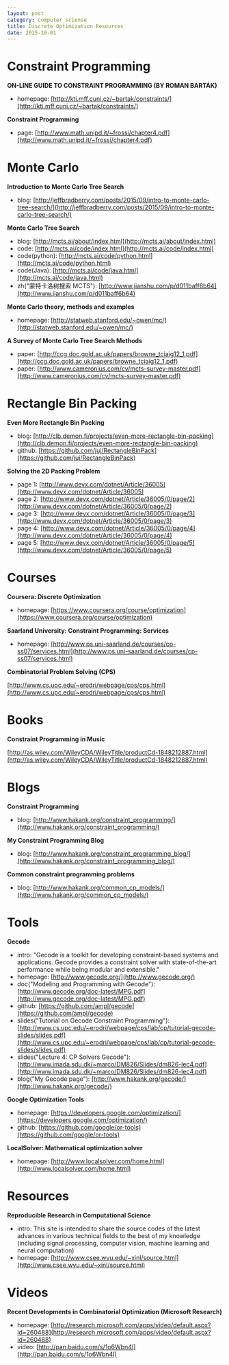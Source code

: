 ```yaml
---
layout: post
category: computer_sciense
title: Discrete Optimization Resources
date: 2015-10-01
---
```


# Constraint Programming

**ON-LINE GUIDE TO CONSTRAINT PROGRAMMING (BY ROMAN BARTÁK)**

- homepage: [http://kti.mff.cuni.cz/~bartak/constraints/](http://kti.mff.cuni.cz/~bartak/constraints/)

**Constraint Programming**

- page: [http://www.math.unipd.it/~frossi/chapter4.pdf](http://www.math.unipd.it/~frossi/chapter4.pdf)

# Monte Carlo

**Introduction to Monte Carlo Tree Search**

- blog: [http://jeffbradberry.com/posts/2015/09/intro-to-monte-carlo-tree-search/](http://jeffbradberry.com/posts/2015/09/intro-to-monte-carlo-tree-search/)

**Monte Carlo Tree Search**

- blog: [http://mcts.ai/about/index.html](http://mcts.ai/about/index.html)
- code: [http://mcts.ai/code/index.html](http://mcts.ai/code/index.html)
- code(python): [http://mcts.ai/code/python.html](http://mcts.ai/code/python.html)
- code(Java): [http://mcts.ai/code/java.html](http://mcts.ai/code/java.html)
- zh("蒙特卡洛树搜索 MCTS"): [http://www.jianshu.com/p/d011baff6b64](http://www.jianshu.com/p/d011baff6b64)

**Monte Carlo theory, methods and examples**

- homepage: [http://statweb.stanford.edu/~owen/mc/](http://statweb.stanford.edu/~owen/mc/)

**A Survey of Monte Carlo Tree Search Methods**

- paper: [http://ccg.doc.gold.ac.uk/papers/browne_tciaig12_1.pdf](http://ccg.doc.gold.ac.uk/papers/browne_tciaig12_1.pdf)
- paper: [http://www.cameronius.com/cv/mcts-survey-master.pdf](http://www.cameronius.com/cv/mcts-survey-master.pdf)

# Rectangle Bin Packing

**Even More Rectangle Bin Packing**

- blog: [http://clb.demon.fi/projects/even-more-rectangle-bin-packing](http://clb.demon.fi/projects/even-more-rectangle-bin-packing)
- github: [https://github.com/juj/RectangleBinPack](https://github.com/juj/RectangleBinPack)

**Solving the 2D Packing Problem**

- page 1: [http://www.devx.com/dotnet/Article/36005](http://www.devx.com/dotnet/Article/36005)
- page 2: [http://www.devx.com/dotnet/Article/36005/0/page/2](http://www.devx.com/dotnet/Article/36005/0/page/2)
- page 3: [http://www.devx.com/dotnet/Article/36005/0/page/3](http://www.devx.com/dotnet/Article/36005/0/page/3)
- page 4: [http://www.devx.com/dotnet/Article/36005/0/page/4](http://www.devx.com/dotnet/Article/36005/0/page/4)
- page 5: [http://www.devx.com/dotnet/Article/36005/0/page/5](http://www.devx.com/dotnet/Article/36005/0/page/5)

# Courses

**Coursera: Discrete Optimization**

- homepage: [https://www.coursera.org/course/optimization](https://www.coursera.org/course/optimization)

**Saarland University: Constraint Programming: Services**

- homepage: [http://www.ps.uni-saarland.de/courses/cp-ss07/services.html](http://www.ps.uni-saarland.de/courses/cp-ss07/services.html)

**Combinatorial Problem Solving (CPS)**

[http://www.cs.upc.edu/~erodri/webpage/cps/cps.html](http://www.cs.upc.edu/~erodri/webpage/cps/cps.html)

# Books

**Constraint Programming in Music**

[http://as.wiley.com/WileyCDA/WileyTitle/productCd-1848212887.html](http://as.wiley.com/WileyCDA/WileyTitle/productCd-1848212887.html)

# Blogs

**Constraint Programming**

- blog: [http://www.hakank.org/constraint_programming/](http://www.hakank.org/constraint_programming/)

**My Constraint Programming Blog**

- blog: [http://www.hakank.org/constraint_programming_blog/](http://www.hakank.org/constraint_programming_blog/)

**Common constraint programming problems**

- blog: [http://www.hakank.org/common_cp_models/](http://www.hakank.org/common_cp_models/)

# Tools

**Gecode**

- intro: "Gecode is a toolkit for developing constraint-based systems and applications. 
Gecode provides a constraint solver with state-of-the-art performance while being modular and extensible."
- homepage: [http://www.gecode.org/](http://www.gecode.org/)
- doc("Modeling and Programming with Gecode"): [http://www.gecode.org/doc-latest/MPG.pdf](http://www.gecode.org/doc-latest/MPG.pdf)
- github: [https://github.com/ampl/gecode](https://github.com/ampl/gecode)
- slides("Tutorial on Gecode Constraint Programming"): [http://www.cs.upc.edu/~erodri/webpage/cps/lab/cp/tutorial-gecode-slides/slides.pdf](http://www.cs.upc.edu/~erodri/webpage/cps/lab/cp/tutorial-gecode-slides/slides.pdf)
- slides("Lecture 4: CP Solvers Gecode"): [http://www.imada.sdu.dk/~marco/DM826/Slides/dm826-lec4.pdf](http://www.imada.sdu.dk/~marco/DM826/Slides/dm826-lec4.pdf)
- blog("My Gecode page"): [http://www.hakank.org/gecode/](http://www.hakank.org/gecode/)

**Google Optimization Tools**

- homepage: [https://developers.google.com/optimization/](https://developers.google.com/optimization/)
- github: [https://github.com/google/or-tools](https://github.com/google/or-tools)

**LocalSolver: Mathematical optimization solver**

- homepage: [http://www.localsolver.com/home.html](http://www.localsolver.com/home.html)

# Resources

**Reproducible Research in Computational Science**

- intro: This site is intended to share the source codes of the latest advances 
in various technical fields to the best of my knowledge
(including signal processing, computer vision, machine learning and neural computation)
- homepage: [http://www.csee.wvu.edu/~xinl/source.html](http://www.csee.wvu.edu/~xinl/source.html)

# Videos

**Recent Developments in Combinatorial Optimization (Microsoft Research)**

- homepage: [http://research.microsoft.com/apps/video/default.aspx?id=260488](http://research.microsoft.com/apps/video/default.aspx?id=260488)
- video: [http://pan.baidu.com/s/1o6Wbn4I](http://pan.baidu.com/s/1o6Wbn4I)